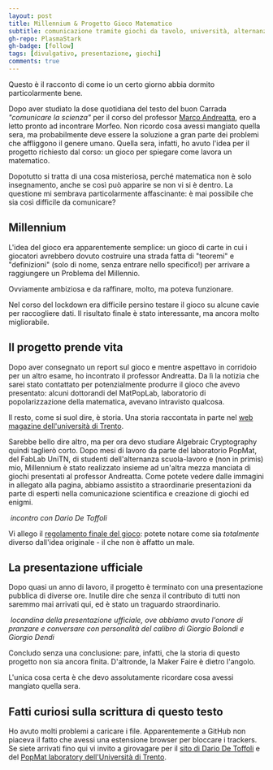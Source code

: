 ```yaml
---
layout: post
title: Millennium & Progetto Gioco Matematico
subtitle: comunicazione tramite giochi da tavolo, università, alternanza scuola-lavoro
gh-repo: PlasmaStark
gh-badge: [follow]
tags: [divulgativo, presentazione, giochi]
comments: true
---
```


Questo è il racconto di come io un certo giorno abbia dormito particolarmente bene.

Dopo aver studiato la dose quotidiana del testo del buon Carrada _"comunicare la scienza"_ per il corso del professor [Marco Andreatta](https://andreatta.maths.unitn.it/), ero a letto pronto ad incontrare Morfeo. Non ricordo cosa avessi mangiato quella sera, ma probabilmente deve essere la soluzione a gran parte dei problemi che affliggono il genere umano. Quella sera, infatti, ho avuto l'idea per il progetto richiesto dal corso: un gioco per spiegare come lavora un matematico.

Dopotutto si tratta di una cosa misteriosa, perché matematica non è solo insegnamento, anche se così può apparire se non vi si è dentro. La questione mi sembrava particolarmente affascinante: è mai possibile che sia così difficile da comunicare?



## Millennium


L'idea del gioco era apparentemente semplice: un gioco di carte in cui i giocatori avrebbero dovuto costruire una strada fatta di "teoremi" e "definizioni" (solo di nome, senza entrare nello specifico!) per arrivare a raggiungere un Problema del Millennio. 

Ovviamente ambiziosa e da raffinare, molto, ma poteva funzionare. 


Nel corso del lockdown era difficile persino testare il gioco su alcune cavie per raccogliere dati. Il risultato finale è stato interessante, ma ancora molto migliorabile.


## Il progetto prende vita


Dopo aver consegnato un report sul gioco e mentre aspettavo in corridoio per un altro esame, ho incontrato il professor Andreatta. Da lì la notizia che sarei stato contattato per potenzialmente produrre il gioco che avevo presentato: alcuni dottorandi del MatPopLab, laboratorio di popolarizzazione della matematica, avevano intravisto qualcosa.

Il resto, come si suol dire, è storia. Una storia raccontata in parte nel [web magazine dell'università di Trento](https://webmagazine.unitn.it/news/biblioteca/109757/matematica-in-gioco).

Sarebbe bello dire altro, ma per ora devo studiare Algebraic Cryptography quindi taglierò corto. Dopo mesi di lavoro da parte del laboratorio PopMat, del FabLab UniTN, di studenti dell'alternanza scuola-lavoro e (non in primis) mio, Millennium è stato realizzato insieme ad un'altra mezza manciata di giochi presentati al professor Andreatta. Come potete vedere dalle immagini in allegato alla pagina, abbiamo assistito a straordinarie presentazioni da parte di esperti nella comunicazione scientifica e creazione di giochi ed enigmi.

<p>
    <img src="[path_to_image]([https://user-images.githubusercontent.com/64229723/193773868-92a1957e-e160-4af4-b438-5c2b01cd03fd.jpg](https://user-images.githubusercontent.com/64229723/193774581-7b2890f7-2749-4bca-88d6-e0d3a4eed5cf.jpg))" alt>
    <em>incontro con Dario De Toffoli</em>
</p>

Vi allego il [regolamento finale del gioco](https://docs.google.com/document/d/1uAApPTy7fUEKRG6HggLM51bzQ1nh3CLX07CUpisWsxI/edit): potete notare come sia *totalmente* diverso dall'idea originale - il che non è affatto un male.



## La presentazione ufficiale


Dopo quasi un anno di lavoro, il progetto è terminato con una presentazione pubblica di diverse ore. Inutile dire che senza il contributo di tutti non saremmo mai arrivati qui, ed è stato un traguardo straordinario.

<p>
    <img src="[path_to_image](https://user-images.githubusercontent.com/64229723/193773868-92a1957e-e160-4af4-b438-5c2b01cd03fd.jpg)" alt>
    <em>locandina della presentazione ufficiale, ove abbiamo avuto l'onore di pranzare e conversare con personalità del calibro di Giorgio Bolondi e Giorgio Dendi</em>
</p>




Concludo senza una conclusione: pare, infatti, che la storia di questo progetto non sia ancora finita. D'altronde, la Maker Faire è dietro l'angolo.

L'unica cosa certa è che devo assolutamente ricordare cosa avessi mangiato quella sera.


## Fatti curiosi sulla scrittura di questo testo

Ho avuto molti problemi a caricare i file. Apparentemente a GitHub non piaceva il fatto che avessi una estensione browser per bloccare i trackers. Se siete arrivati fino qui vi invito a girovagare per il [sito di Dario De Toffoli](https://www.studiogiochi.com/2022/02/dario-de-toffoli-per-luniversita-di-trento/) e del [PopMat laboratory dell'Università di Trento](https://www.maths.unitn.it/260/laboratorio-di-comunicazione-storia-e-filosofia-della-matematica).





